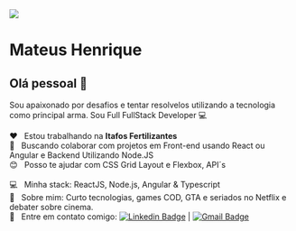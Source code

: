 <img width="auto" src="https://github.com/tgmarinho/tgmarinho/blob/master/banner.png">


# Mateus Henrique

## Olá pessoal 👋
Sou apaixonado por desafios e tentar resolvelos utilizando a tecnologia como principal arma.
Sou Full FullStack Developer :computer: 

 :hearts:  &nbsp; Estou trabalhando na **Itafos Fertilizantes**
 <br/> :purple_heart: &nbsp; Buscando colaborar com projetos em Front-end usando React ou Angular e Backend Utilizando Node.JS
 <br/> :blush: &nbsp; Posso te ajudar com CSS Grid Layout e Flexbox, API´s  
 <br/> :computer: &nbsp; Minha stack: ReactJS, Node.js, Angular & Typescript
 <br/> 💬  &nbsp; Sobre mim: Curto tecnologias, games COD, GTA e seriados no Netflix e debater sobre cinema.
 <br/> :email: &nbsp; Entre em contato comigo: [![Linkedin Badge](https://img.shields.io/badge/-ThiagoMarinho-blue?style=flat-square&logo=Linkedin&logoColor=white&link=https://www.linkedin.com/in/tgmarinho/)](https://www.linkedin.com/in/tgmarinho/) 
| 
[![Gmail Badge](https://img.shields.io/badge/-tgmarinho@gmail.com-c14438?style=flat-square&logo=Gmail&logoColor=white&link=mailto:tgmarinho@gmail.com)](mailto:tgmarinho@gmail.com)
